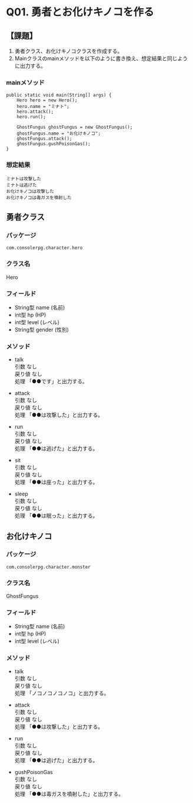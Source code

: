 # Q01. 勇者とお化けキノコを作る
## 【課題】
1. 勇者クラス、お化けキノコクラスを作成する。
2. Mainクラスのmainメソッドを以下のように書き換え、想定結果と同じように出力する。

### mainメソッド
```
public static void main(String[] args) {  
    Hero hero = new Hero();  
    hero.name = "ミナト";  
    hero.attack();  
    hero.run();  

    GhostFungus ghostFungus = new GhostFungus();
    ghostFungus.name = "お化けキノコ";
    ghostFungus.attack();
    ghostFungus.gushPoisonGas();
}
```

### 想定結果
```
ミナトは攻撃した
ミナトは逃げた
お化けキノコは攻撃した
お化けキノコは毒ガスを噴射した
```

## 勇者クラス

### パッケージ
```
com.consolerpg.character.hero
```
### クラス名
Hero

### フィールド
- String型 name (名前)
- int型 hp (HP)
- int型 level (レベル)
- String型 gender (性別)

### メソッド
- talk  
引数 なし  
戻り値 なし  
処理 「●●です」と出力する。

- attack  
引数 なし  
戻り値 なし  
処理 「●●は攻撃した」と出力する。

- run  
引数 なし  
戻り値 なし  
処理 「●●は逃げた」と出力する。

- sit  
引数 なし  
戻り値 なし  
処理 「●●は座った」と出力する。

- sleep  
引数 なし  
戻り値 なし  
処理 「●●は眠った」と出力する。


## お化けキノコ

### パッケージ
```
com.consolerpg.character.monster
```
### クラス名
GhostFungus

### フィールド
- String型 name (名前)
- int型 hp (HP)
- int型 level (レベル)

### メソッド
- talk  
引数 なし  
戻り値 なし  
処理 「ノコノコノコノコ」と出力する。

- attack  
引数 なし  
戻り値 なし  
処理 「●●は攻撃した」と出力する。

- run  
引数 なし  
戻り値 なし  
処理 「●●は逃げた」と出力する。

- gushPoisonGas  
引数 なし  
戻り値 なし  
処理 「●●は毒ガスを噴射した」と出力する。
